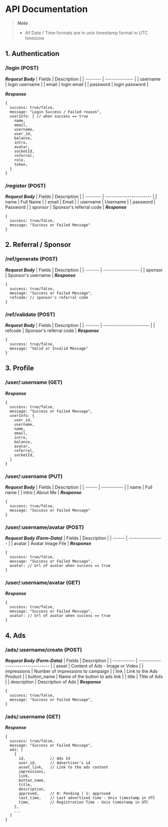 # API Documentation
> **Note**
> - All Date / Time formats are in unix timestamp format in UTC timezone


## 1. Authentication
### /login (POST)
  ***Request Body***
  | Fields   | Description    |
  | -------- | -------------- |
  | username | login username |
  | email    | login email    |
  | password | login password |

  ***Response***
  ```
  {
    success: true/false,
    message: "Login Success / Failed reason",
    userInfo: { // when success == true
      name,
      email,
      username,
      user_id,
      balance,
      intro,
      avatar,
      socketId,
      referral,
      role,
      token,
    }
  }
  ```
### /register (POST)
  ***Request Body***
  | Fields   | Description             |
  | -------- | ----------------------- |
  | name     | Full Name               |
  | email    | Email                   |
  | username | Username                |
  | password | Password                |
  | sponsor  | Sponsor's referral code |
  ***Response***
  ```
  {
    success: true/false,
    message: "Success or Failed Message"
  }
  ```

## 2. Referral / Sponsor
### /ref/generate (POST)
  ***Request Body***
  | Fields  | Description        |
  | ------- | ------------------ |
  | sponsor | Sponsor's username |
  ***Response***
  ```
  {
    success: true/false,
    message: "Success or Failed Message",
    refcode: // sponsor's referral code
  }
  ```
### /ref/validate (POST)
  ***Request Body***
  | Fields  | Description             |
  | ------- | ----------------------- |
  | refcode | Sponsor's referral code |
  ***Response***
  ```
  {
    success: true/false,
    message: "Valid or Invalid Message"
  }
  ```
## 3. Profile
### /user/:username (GET)
  ***Response***
  ```
  {
    success: true/false,
    message: "Success or Failed Message",
    userInfo: {
      user_id,
      username,
      name,
      email,
      intro,
      balance,
      avatar,
      referral,
      socketId,
    }
  }
  ```
### /user/:username (PUT)
  ***Request Body***
  | Fields | Description |
  | ------ | ----------- |
  | name   | Full name   |
  | intro  | About Me    |
  ***Response***
  ```
  {
    success: true/false,
    message: "Success or Failed Message"
  }
  ```
### /user/:username/avatar (POST)
  ***Request Body (Form-Data)***
  | Fields | Description       |
  | ------ | ----------------- |
  | avatar | Avatar Image File |
  ***Response***
  ```
  {
    success: true/false,
    message: "Success or Failed Message",
    avatar: // Url of avatar when success == true
  }
  ```
### /user/:username/avatar (GET)
  ***Response***
  ```
  {
    success: true/false,
    message: "Success or Failed Message",
    avatar: // Url of avatar when success == true
  }
  ```
## 4. Ads
### /ads/:username/create (POST)
  ***Request Body (Form-Data)***
  | Fields      | Description                       |
  | ----------- | --------------------------------- |
  | asset       | Content of Ads - Image or Video   |
  | impressions | Number of impressions to campaign |
  | link        | Link to the Ads Product           |
  | button_name | Name of the button to ads link    |
  | title       | Title of Ads                      |
  | description | Description of Ads                |
  ***Response***
  ```
  {
    success: true/false,
    message: "Success or Failed Message",
  }
  ```
### /ads/:username (GET)
  ***Response***
  ```
  {
    success: true/false,
    message: "Success or Failed Message",
    ads: [
      {
        id,           // Ads Id
        user_id,      // Advertiser's id
        asset_link,   // Link to the ads content
        impressions,
        link,
        button_name,
        title,
        description,
        approved,     // 0: Pending | 1: approved
        last_time,    // Last advertised time - Unix timestamp in UTC
        time,         // Registration Time - Unix timestamp in UTC
      },
      ...
    ]
  }
  ```